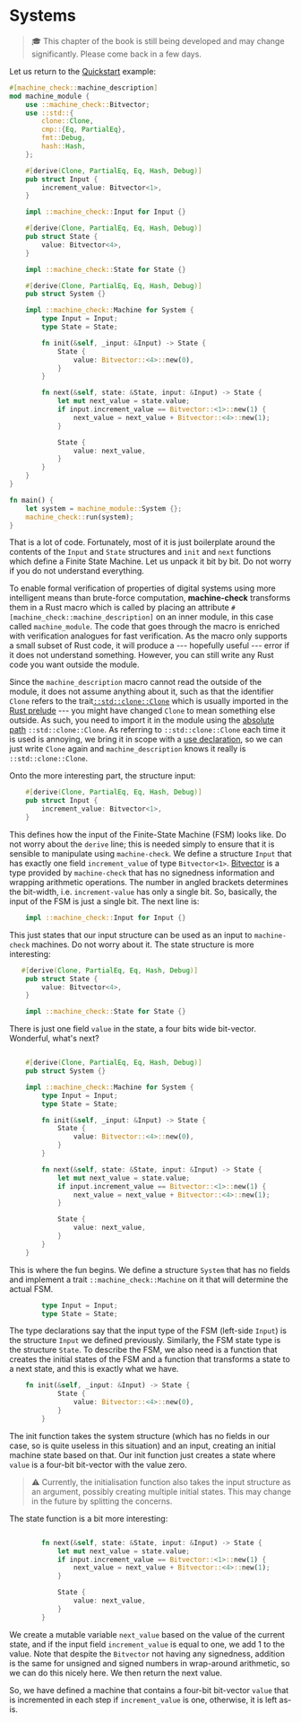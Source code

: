 # Systems

>
> &#x1F393;&#xFE0F; This chapter of the book is still being developed and may change significantly.
> Please come back in a few days.
>

Let us return to the [Quickstart](ch1_quickstart) example:

```rust
#[machine_check::machine_description]
mod machine_module {
    use ::machine_check::Bitvector;
    use ::std::{
        clone::Clone,
        cmp::{Eq, PartialEq},
        fmt::Debug,
        hash::Hash,
    };

    #[derive(Clone, PartialEq, Eq, Hash, Debug)]
    pub struct Input {
        increment_value: Bitvector<1>,
    }

    impl ::machine_check::Input for Input {}

    #[derive(Clone, PartialEq, Eq, Hash, Debug)]
    pub struct State {
        value: Bitvector<4>,
    }

    impl ::machine_check::State for State {}

    #[derive(Clone, PartialEq, Eq, Hash, Debug)]
    pub struct System {}

    impl ::machine_check::Machine for System {
        type Input = Input;
        type State = State;

        fn init(&self, _input: &Input) -> State {
            State {
                value: Bitvector::<4>::new(0),
            }
        }

        fn next(&self, state: &State, input: &Input) -> State {
            let mut next_value = state.value;
            if input.increment_value == Bitvector::<1>::new(1) {
                next_value = next_value + Bitvector::<4>::new(1);
            }

            State {
                value: next_value,
            }
        }
    }
}

fn main() {
    let system = machine_module::System {};
    machine_check::run(system);
}
```

That is a lot of code. Fortunately, most of it is just boilerplate around the contents of the `Input` and `State` structures and `init` and `next` functions which define a Finite State Machine. Let us unpack it bit by bit. Do not worry if you do not understand everything.

To enable formal verification of properties of digital systems using more intelligent means than brute-force computation, **machine-check**  transforms them in a Rust macro which is called by placing an attribute `#[machine_check::machine_description]` on an inner module, in this case called `machine_module`. The code that goes through the macro is enriched with verification analogues for fast verification. As the macro only supports a small subset of Rust code, it will produce a --- hopefully useful --- error if it does not understand something. However, you can still write any Rust code you want outside the module.

Since the `machine_description` macro cannot read the outside of the module, it does not assume anything about it, such as that the identifier `Clone` refers to the trait[`::std::clone::Clone`](https://doc.rust-lang.org/std/clone/trait.Clone.html) which is usually imported in the [Rust prelude](https://doc.rust-lang.org/std/prelude/index.html) --- you might have changed `Clone` to mean something else outside. As such, you need to import it in the module using the [absolute path](https://doc.rust-lang.org/book/ch07-03-paths-for-referring-to-an-item-in-the-module-tree.html) `::std::clone::Clone`. As referring to `::std::clone::Clone` each time it is used is annoying, we bring it in scope with a [use declaration](https://doc.rust-lang.org/book/ch07-04-bringing-paths-into-scope-with-the-use-keyword.html), so we can just write `Clone` again and `machine_description` knows it really is `::std::clone::Clone`.

Onto the more interesting part, the structure input:

```rust
    #[derive(Clone, PartialEq, Eq, Hash, Debug)]
    pub struct Input {
        increment_value: Bitvector<1>,
    }
```

This defines how the input of the Finite-State Machine (FSM) looks like. Do not worry about the `derive` line; this is needed simply to ensure that it is sensible to manipulate using `machine-check`. We define a structure `Input` that has exactly one field `increment_value` of type `Bitvector<1>`. [Bitvector](https://docs.rs/machine-check/latest/machine_check/struct.Bitvector.html) is a type provided by `machine-check` that has no signedness information and wrapping arithmetic operations. The number in angled brackets determines the bit-width, i.e. `increment-value` has only a single bit. So, basically, the input of the FSM is just a single bit. The next line is:

```rust
    impl ::machine_check::Input for Input {}
```

This just states that our input structure can be used as an input to `machine-check` machines. Do not worry about it. The state structure is more interesting:

```rust
   #[derive(Clone, PartialEq, Eq, Hash, Debug)]
    pub struct State {
        value: Bitvector<4>,
    }

    impl ::machine_check::State for State {}
```

There is just one field `value` in the state, a four bits wide bit-vector. Wonderful, what's next?

```rust

    #[derive(Clone, PartialEq, Eq, Hash, Debug)]
    pub struct System {}

    impl ::machine_check::Machine for System {
        type Input = Input;
        type State = State;

        fn init(&self, _input: &Input) -> State {
            State {
                value: Bitvector::<4>::new(0),
            }
        }

        fn next(&self, state: &State, input: &Input) -> State {
            let mut next_value = state.value;
            if input.increment_value == Bitvector::<1>::new(1) {
                next_value = next_value + Bitvector::<4>::new(1);
            }

            State {
                value: next_value,
            }
        }
    }
```

This is where the fun begins. We define a structure `System` that has no fields and implement a trait `::machine_check::Machine` on it that will determine the actual FSM.

```rust
        type Input = Input;
        type State = State;
```

The type declarations say that the input type of the FSM (left-side `Input`) is the structure `Input` we defined previously. Similarly, the FSM state type is the structure `State`. To describe the FSM, we also need is a function that creates the initial states of the FSM and a function that transforms a state to a next state, and this is exactly what we have.

```rust
    fn init(&self, _input: &Input) -> State {
            State {
                value: Bitvector::<4>::new(0),
            }
        }
```

The init function takes the system structure (which has no fields in our case, so is quite useless in this situation) and an input, creating an initial machine state based on that. Our init function just creates a state where `value` is a four-bit bit-vector with the value zero.

>
> &#x26A0;&#xFE0F; Currently, the initialisation function also takes the input structure as an argument, possibly creating multiple initial states. This may change in the future by splitting the concerns.
>

The state function is a bit more interesting:

```rust

        fn next(&self, state: &State, input: &Input) -> State {
            let mut next_value = state.value;
            if input.increment_value == Bitvector::<1>::new(1) {
                next_value = next_value + Bitvector::<4>::new(1);
            }

            State {
                value: next_value,
            }
        }
```

We create a mutable variable `next_value` based on the value of the current state, and if the input field `increment_value` is equal to one, we add 1 to the value. Note that despite the `Bitvector` not having any signedness, addition is the same for unsigned and signed numbers in wrap-around arithmetic, so we can do this nicely here. We then return the next value.

So, we have defined a machine that contains a four-bit bit-vector `value` that is incremented in each step if `increment_value` is one, otherwise, it is left as-is.
